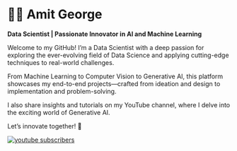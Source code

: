 # 🏄‍♂️ Amit George

**Data Scientist | Passionate Innovator in AI and Machine Learning**

Welcome to my GitHub! I’m a Data Scientist with a deep passion for exploring the ever-evolving field of Data Science and applying cutting-edge techniques to real-world challenges.

From Machine Learning to Computer Vision to Generative AI, this platform showcases my end-to-end projects—crafted from ideation and design to implementation and problem-solving.

I also share insights and tutorials on my YouTube channel, where I delve into the exciting world of Generative AI.

Let’s innovate together! 🚀

<p align="left">
      <a href="https://www.youtube.com/c/fknight?sub_confirmation=1">
         <img alt="youtube subscribers" title="Subscribe to my YouTube channel" src="https://custom-icon-badges.demolab.com/youtube/channel/subscribers/UC2WHjPDvbE6O328n17ZGcfg?color=%23E05D44&label=SUBSCRIBE&logo=video&logoColor=white&style=for-the-badge&labelColor=CE4630"/></a> 


